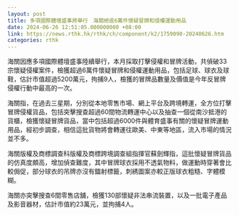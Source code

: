 ```yaml
---
layout: post
title: 多項國際體壇盛事將舉行　海關檢逾6萬件懷疑冒牌和侵權運動用品
date: 2024-06-26 12:51:05.000000000 +08:00
link: https://news.rthk.hk/rthk/ch/component/k2/1759090-20240626.htm
categories: rthk
---
```


海關因應多項國際體壇盛事陸續舉行，本月採取打擊侵權和冒牌活動，共偵破33宗懷疑侵權案件，檢獲超過6萬件懷疑冒牌和侵權運動用品，包括足球、球衣及球鞋，估計市值超過5200萬元，拘捕9人，檢獲的冒牌品數量及價值是今年反冒牌侵權行動中最高的一次。

海關指，在過去三星期，分別從本地零售市場、網上平台及跨境轉運，全方位打擊冒牌侵權貨品，包括突擊搜查超過60間物流轉運中心以及抽查一個從南沙抵港的貨櫃，檢獲懷疑冒牌貨品，當中包括超過6000件與體育盛事有關的懷疑冒牌運動用品，經初步調查，相信這批貨物將會轉運往歐美、中東等地區，流入市場的情況並不多。

海關版權及商標調查科版權及商標跨境調查組指揮官蘇劍輝指，這批懷疑冒牌貨品的仿真度頗高，增加偵查難度，其中冒牌球衣採用不透氣物料，做運動時穿著會比較侷促，部分球衣的吊牌亦沒有鐳射標籤，刺綉圖案亦較正版球衣粗糙、字體模糊。

海關亦突擊搜查6間零售店舖，檢獲130部懷疑非法串流裝置，以及一批電子產品及影音器材，估計市值約23萬元，並拘捕4人。
